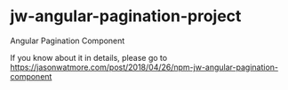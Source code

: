 # jw-angular-pagination-project

Angular Pagination Component

If you know about it in details, please go to https://jasonwatmore.com/post/2018/04/26/npm-jw-angular-pagination-component
